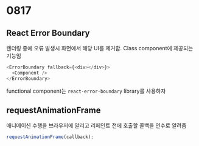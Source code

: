# 0817

## React Error Boundary

렌더링 중에 오류 발생시 화면에서 해당 UI를 제거함.
Class component에 제공되는 기능임

```javascript
<ErrorBoundary fallback={<div></div>}>
  <Component />
</ErrorBoundary>
```

functional component는 `react-error-boundary` library를 사용하자

## requestAnimationFrame

애니메이션 수행을 브라우저에 알리고 리페인트 전에 호출할 콜백을 인수로 알려줌

```javascript
requestAnimationFrame(callback);
```
